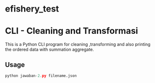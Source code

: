 # efishery_test
# CLI - Cleaning and Transformasi

This is a Python CLI program for cleaning ,transforming and also printing the ordered data with summation aggregate.

## Usage

```python
python jawaban-2.py filename.json
```
